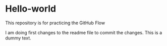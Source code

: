 # Hello-world
This repository is for practicing the GitHub Flow

I am doing first changes to the readme file to commit the changes. This is a dummy text.

